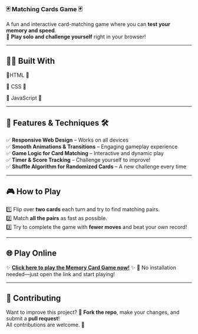 ### **🃏 Matching Cards Game 🃏**  
A fun and interactive card-matching game where you can **test your memory and speed**.  
🎯 **Play solo and challenge yourself** right in your browser!  

---

## 🧑‍💻 **Built With**  
🔹HTML 🧩 

🔹 CSS 🎨  

🔹 JavaScript 🧠 

---

## 🚀 **Features & Techniques** 🛠️  
✅ **Responsive Web Design** – Works on all devices  
✅ **Smooth Animations & Transitions** – Engaging gameplay experience  
✅ **Game Logic for Card Matching** – Interactive and dynamic play  
✅ **Timer & Score Tracking** – Challenge yourself to improve!  
✅ **Shuffle Algorithm for Randomized Cards** – A new challenge every time  

---

## 🎮 **How to Play**  
1️⃣ Flip over **two cards** each turn and try to find matching pairs.  
2️⃣ Match **all the pairs** as fast as possible.  
3️⃣ Try to complete the game with **fewer moves** and beat your own record!  

---

## 🌐 **Play Online**  
✨ **[Click here to play the Memory Card Game now!](https://pavan-mahesh.github.io/Matching-Cards/)** ✨ 
🎉 No installation needed—just open the link and start playing!  

---

## 🤝 **Contributing**  
Want to improve this project? 🤩 **Fork the repo**, make your changes, and submit a **pull request**!  
All contributions are welcome. 🚀  
